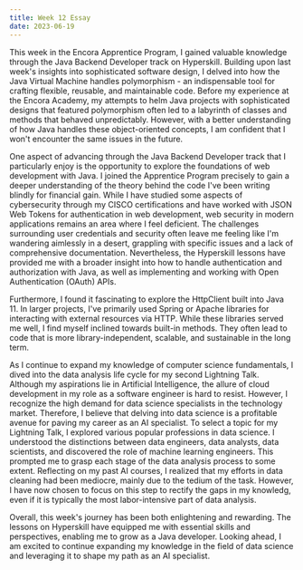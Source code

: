 ```yaml
---
title: Week 12 Essay 
date: 2023-06-19
---
```


This week in the Encora Apprentice Program, I gained valuable knowledge through the Java Backend Developer track on Hyperskill.  Building upon last week's insights into sophisticated software design, I delved into how the Java Virtual Machine handles polymorphism - an indispensable tool for crafting flexible, reusable, and maintainable code. Before my experience at the Encora Academy, my attempts to helm Java projects with sophisticated designs that featured polymorphism often led to a labyrinth of classes and methods that behaved unpredictably. However, with a better understanding of how Java handles these object-oriented concepts, I am confident that I won't encounter the same issues in the future.

One aspect of advancing through the Java Backend Developer track that I particularly enjoy is the opportunity to explore the foundations of web development with Java. I joined the Apprentice Program precisely to gain a deeper understanding of the theory behind the code I've been writing blindly for financial gain. While I have studied some aspects of cybersecurity through my CISCO certifications and have worked with JSON Web Tokens for authentication in web development, web security in modern applications remains an area where I feel deficient. The challenges surrounding user credentials and security often leave me feeling like I'm wandering aimlessly in a desert, grappling with specific issues and a lack of comprehensive documentation. Nevertheless, the Hyperskill lessons have provided me with a broader insight into how to handle authentication and authorization with Java, as well as implementing and working with Open Authentication (OAuth) APIs.

Furthermore, I found it fascinating to explore the HttpClient built into Java 11. In larger projects, I've primarily used Spring or Apache libraries for interacting with external resources via HTTP. While these libraries served me well, I find myself inclined towards built-in methods. They often lead to code that is more library-independent, scalable, and sustainable in the long term.

As I continue to expand my knowledge of computer science fundamentals, I dived into the data analysis life cycle for my second Lightning Talk. Although my aspirations lie in Artificial Intelligence, the allure of cloud development in my role as a software engineer is hard to resist. However, I recognize the high demand for data science specialists in the technology market. Therefore, I believe that delving into data science is a profitable avenue for paving my career as an AI specialist. To select a topic for my Lightning Talk, I explored various popular professions in data science. I understood the distinctions between data engineers, data analysts, data scientists, and discovered the role of machine learning engineers. This prompted me to grasp each stage of the data analysis process to some extent. Reflecting on my past AI courses, I realized that my efforts in data cleaning had been mediocre, mainly due to the tedium of the task. However, I have now chosen to focus on this step to rectify the gaps in my knowledg, even if it is typically the most labor-intensive part of data analysis.

Overall, this week's journey has been both enlightening and rewarding. The lessons on Hyperskill have equipped me with essential skills and perspectives, enabling me to grow as a Java developer. Looking ahead, I am excited to continue expanding my knowledge in the field of data science and leveraging it to shape my path as an AI specialist.
